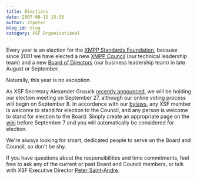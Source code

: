 ```yaml
---
title: Elections
date: 2007-08-15 15:50
author: stpeter
blog_id: blog
category: XSF Organisational
---
```


Every year is an election for the [XMPP Standards Foundation](https://xmpp.org/), because since 2001 we have elected a new [XMPP Council](https://xmpp.org/council) (our technical leadership team) and a new [Board of Directors](https://xmpp.org/xsf/board/) (our business leadership team) in late August or September.

Naturally, this year is no exception.

As XSF Secretary Alexander Gnauck [recently announced](https://mail.jabber.org/pipermail/members/2007-August/004461.html), we will be holding our election meeting on September 27, although our online voting process will begin on September 8. In accordance with our [bylaws](https://xmpp.org/xsf/docs/bylaws.shtml), any XSF member is welcome to stand for election to the Council, and any person is welcome to stand for election to the Board. Simply create an appropriate page on the [wiki](http://wiki.jabber.org/index.php/Board_and_Council_Elections_2007) before September 7 and you will automatically be considered for election.

We're always looking for smart, dedicated people to serve on the Board and Council, so don't be shy.

If you have questions about the responsibilities and time commitments, feel free to ask any of the current or past Board and Council members, or talk with XSF Executive Director [Peter Saint-Andre](https://xmpp.org/xsf/people/stpeter.shtml).
